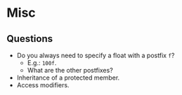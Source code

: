 # Misc

## Questions

- Do you always need to specify a float with a postfix `f`?
    - E.g.: `100f`.
    - What are the other postfixes?
- Inheritance of a protected member.
- Access modifiers.